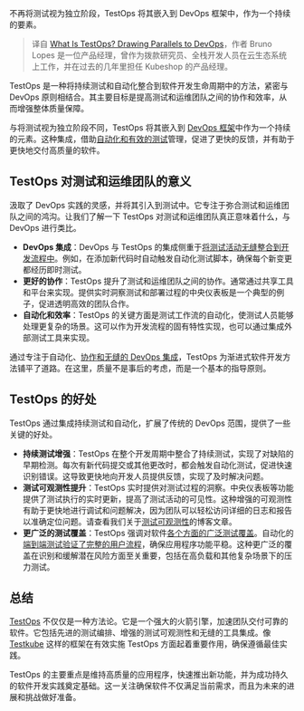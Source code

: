 <!--
title: 与 DevOps 类比说说 TestOps
cover: https://cdn.thenewstack.io/media/2024/01/09326907-thumbs-1024x576.jpg
-->

不再将测试视为独立阶段，TestOps 将其嵌入到 DevOps 框架中，作为一个持续的要素。

> 译自 [What Is TestOps? Drawing Parallels to DevOps](https://thenewstack.io/what-is-testops-drawing-parallels-to-devops/)，作者 Bruno Lopes 是一位产品经理，曾作为拨款研究员、全栈开发人员在云生态系统上工作，并在过去的几年里担任 Kubeshop 的产品经理。

TestOps 是一种将持续测试和自动化整合到软件开发生命周期中的方法，紧密与 DevOps 原则相结合。其主要目标是提高测试和运维团队之间的协作和效率，从而增强整体质量保障。

与将测试视为独立阶段不同，TestOps 将其嵌入到 [DevOps 框架](https://thenewstack.io/devops/)中作为一个持续的元素。这种集成，借助[自动化和有效的测试](https://thenewstack.io/test-automation-tools-unite/)管理，促进了更快的反馈，并有助于更快地交付高质量的软件。

## TestOps 对测试和运维团队的意义

汲取了 DevOps 实践的灵感，并将其引入到测试中。它专注于弥合测试和运维团队之间的鸿沟。让我们了解一下 TestOps 对测试和运维团队真正意味着什么，与 DevOps 进行类比。

- **DevOps 集成**：DevOps 与 TestOps 的集成侧重于[将测试活动无缝整合到开发流程中](https://thenewstack.io/software-supply-chain-secure-3/)。例如，在添加新代码时自动触发自动化测试脚本，确保每个新变更都经历即时测试。
- **更好的协作**：TestOps 提升了测试和运维团队之间的协作。通常通过共享工具和平台来实现。提供实时洞察测试和部署过程的中央仪表板是一个典型的例子，促进透明高效的团队合作。
- **自动化和效率**：TestOps 的关键方面是测试工作流的自动化，使测试人员能够处理更复杂的场景。这可以作为开发流程的固有特性实现，也可以通过集成外部测试工具来实现。

通过专注于自动化、[协作和无缝的 DevOps 集成](https://thenewstack.io/chatops-where-automation-collaboration-and-devops-culture-meet/)，TestOps 为渐进式软件开发方法铺平了道路。在这里，质量不是事后的考虑，而是一个基本的指导原则。

## TestOps 的好处

TestOps 通过集成持续测试和自动化，扩展了传统的 DevOps 范围，提供了一些关键的好处。


- **持续测试增强**：TestOps 在整个开发周期中整合了持续测试，实现了对缺陷的早期检测。每次有新代码提交或其他更改时，都会触发自动化测试，促进快速识别错误。这导致更快地向开发人员提供反馈，实现了及时解决问题。
- **测试可观测性提升**：TestOps 实时提供对测试过程的洞察。中央仪表板等功能提供了测试执行的实时更新，提高了测试活动的可见性。这种增强的可观测性有助于更快地进行调试和问题解决，因为团队可以轻松访问详细的日志和报告以准确定位问题。请查看我们关于[测试可观测性](https://testkube.io/learn/test-observability)的博客文章。
- **更广泛的测试覆盖**：TestOps 强调对软件[各个方面的广泛测试覆盖](https://thenewstack.io/using-chatgpt-to-create-software-tests/)。自动化的[端到端测试验证了完整的用户流程](https://thenewstack.io/why-didnt-this-get-tested-end-to-end-testing-with-live-user-data/)，确保应用程序功能平稳。这种更广泛的覆盖在识别和缓解潜在风险方面至关重要，包括在高负载和其他复杂场景下的压力测试。

## 总结

[TestOps](https://testkube.io/learn/testops-is-the-future-of-testing-but-what-is-it) 不仅仅是一种方法论。它是一个强大的火箭引擎，加速团队交付可靠的软件。它包括先进的测试编排、增强的测试可观测性和无缝的工具集成。像 [Testkube](https://testkube.io/) 这样的框架在有效实施 TestOps 方面起着重要作用，确保遵循最佳实践。

TestOps 的主要重点是维持高质量的应用程序，快速推出新功能，并为成功持久的软件开发实践奠定基础。这一关注确保软件不仅满足当前需求，而且为未来的进展和挑战做好准备。
